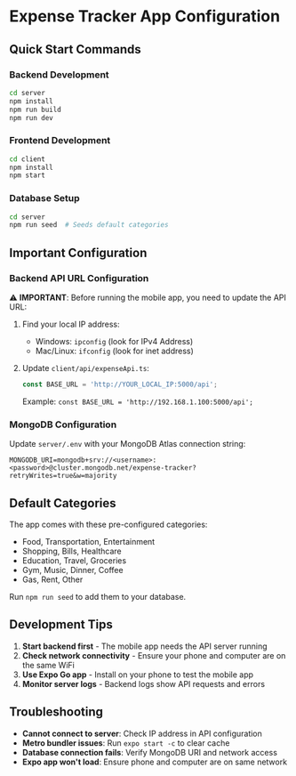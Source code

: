 # Expense Tracker App Configuration

## Quick Start Commands

### Backend Development
```bash
cd server
npm install
npm run build
npm run dev
```

### Frontend Development  
```bash
cd client
npm install
npm start
```

### Database Setup
```bash
cd server
npm run seed  # Seeds default categories
```

## Important Configuration

### Backend API URL Configuration

⚠️ **IMPORTANT**: Before running the mobile app, you need to update the API URL:

1. Find your local IP address:
   - Windows: `ipconfig` (look for IPv4 Address)
   - Mac/Linux: `ifconfig` (look for inet address)

2. Update `client/api/expenseApi.ts`:
   ```typescript
   const BASE_URL = 'http://YOUR_LOCAL_IP:5000/api';
   ```
   
   Example: `const BASE_URL = 'http://192.168.1.100:5000/api';`

### MongoDB Configuration

Update `server/.env` with your MongoDB Atlas connection string:
```
MONGODB_URI=mongodb+srv://<username>:<password>@cluster.mongodb.net/expense-tracker?retryWrites=true&w=majority
```

## Default Categories

The app comes with these pre-configured categories:
- Food, Transportation, Entertainment
- Shopping, Bills, Healthcare
- Education, Travel, Groceries
- Gym, Music, Dinner, Coffee
- Gas, Rent, Other

Run `npm run seed` to add them to your database.

## Development Tips

1. **Start backend first** - The mobile app needs the API server running
2. **Check network connectivity** - Ensure your phone and computer are on the same WiFi
3. **Use Expo Go app** - Install on your phone to test the mobile app
4. **Monitor server logs** - Backend logs show API requests and errors

## Troubleshooting

- **Cannot connect to server**: Check IP address in API configuration
- **Metro bundler issues**: Run `expo start -c` to clear cache  
- **Database connection fails**: Verify MongoDB URI and network access
- **Expo app won't load**: Ensure phone and computer are on same network
